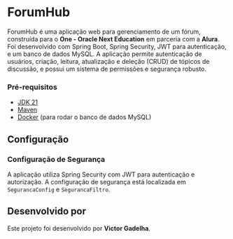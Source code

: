 # ForumHub

ForumHub é uma aplicação web para gerenciamento de um fórum, construída para o **One - Oracle Next Education** em parceria com a **Alura**. Foi desenvolvido com Spring Boot, Spring Security, JWT para autenticação, e um banco de dados MySQL. A aplicação permite autenticação de usuários, criação, leitura, atualização e deleção (CRUD) de tópicos de discussão, e possui um sistema de permissões e segurança robusto.

### Pré-requisitos

- [JDK 21](https://www.oracle.com/java/technologies/javase/jdk21-archive-downloads.html)
- [Maven](https://maven.apache.org/install.html)
- [Docker](https://www.docker.com/get-started) (para rodar o banco de dados MySQL)
  
## Configuração

### Configuração de Segurança

A aplicação utiliza Spring Security com JWT para autenticação e autorização. A configuração de segurança está localizada em `SegurancaConfig` e `SegurancaFiltro`.

## Desenvolvido por
Este projeto foi desenvolvido por **Victor Gadelha**.
